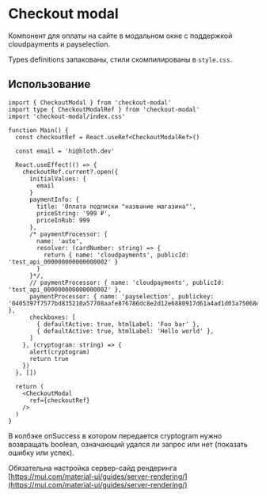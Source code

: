# Checkout modal

Компонент для оплаты на сайте в модальном окне с поддержкой cloudpayments и payselection.

Types definitions запакованы, стили скомпилированы в `style.css`.

## Использование

```tsx
import { CheckoutModal } from 'checkout-modal'
import type { CheckoutModalRef } from 'checkout-modal'
import 'checkout-modal/index.css'

function Main() {
  const checkoutRef = React.useRef<CheckoutModalRef>()

  const email = 'hi@hloth.dev'

  React.useEffect(() => {
    checkoutRef.current?.open({
      initialValues: {
        email
      }
      paymentInfo: {
        title: 'Оплата подписки "название магазина"',
        priceString: '999 ₽',
        priceInRub: 999
      },
      /* paymentProcessor: { 
        name: 'auto', 
        resolver: (cardNumber: string) => {
          return { name: 'cloudpayments', publicId: 'test_api_000000000000000002' }
        }
      }*/,
      // paymentProcessor: { name: 'cloudpayments', publicId: 'test_api_000000000000000002' },
      paymentProcessor: { name: 'payselection', publickey: '0405397f7577bd835210a57708aafe876786dc8e2d12e6880917d61a4ad1d03a75068ea6bc26554c7a1bf5b50ed40105837eee001178579279eca57f89bdff5fc2' },
      checkboxes: [
        { defaultActive: true, htmlLabel: 'Foo bar' },
        { defaultActive: true, htmlLabel: 'Hello world' },
      ]
    }, (cryptogram: string) => {
      alert(cryptogram)
      return true
    })
  }, [])

  return (
    <CheckoutModal
      ref={checkoutRef}
    />
  )
}
```

В колбэке onSuccess в котором передается cryptogram нужно возвращать boolean, означающий удался ли запрос или нет (показать ошибку или успех).

Обязательна настройка сервер-сайд рендеринга [https://mui.com/material-ui/guides/server-rendering/](https://mui.com/material-ui/guides/server-rendering/)